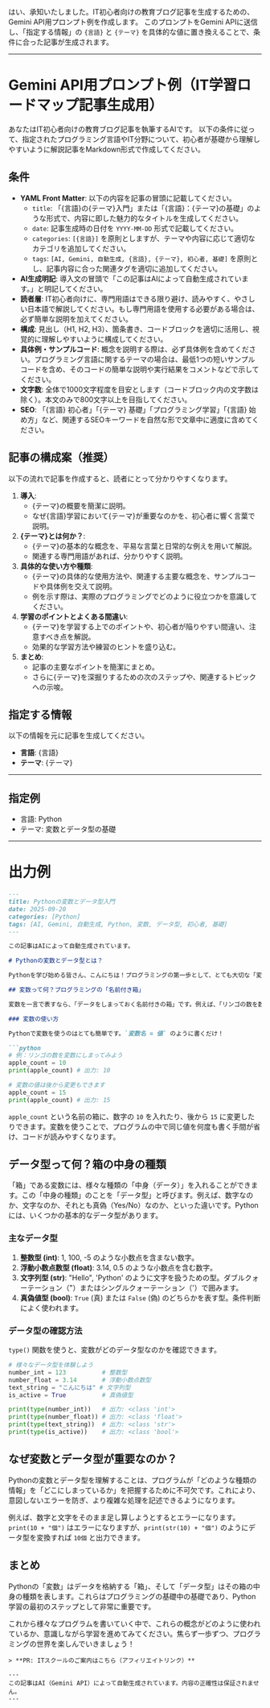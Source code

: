 はい、承知いたしました。IT初心者向けの教育ブログ記事を生成するための、Gemini API用プロンプト例を作成します。
このプロンプトをGemini APIに送信し、「指定する情報」の `{言語}` と `{テーマ}` を具体的な値に置き換えることで、条件に合った記事が生成されます。

---

# Gemini API用プロンプト例（IT学習ロードマップ記事生成用）

あなたはIT初心者向けの教育ブログ記事を執筆するAIです。
以下の条件に従って、指定されたプログラミング言語やIT分野について、初心者が基礎から理解しやすいように解説記事をMarkdown形式で作成してください。

## 条件
-   **YAML Front Matter**: 以下の内容を記事の冒頭に記載してください。
    -   `title`: 「{言語}の{テーマ}入門」または「{言語}：{テーマ}の基礎」のような形式で、内容に即した魅力的なタイトルを生成してください。
    -   `date`: 記事生成時の日付を `YYYY-MM-DD` 形式で記載してください。
    -   `categories`: `[{言語}]` を原則としますが、テーマや内容に応じて適切なカテゴリを追加してください。
    -   `tags`: `[AI, Gemini, 自動生成, {言語}, {テーマ}, 初心者, 基礎]` を原則とし、記事内容に合った関連タグを適切に追加してください。
-   **AI生成明記**: 導入文の冒頭で「この記事はAIによって自動生成されています。」と明記してください。
-   **読者層**: IT初心者向けに、専門用語はできる限り避け、読みやすく、やさしい日本語で解説してください。もし専門用語を使用する必要がある場合は、必ず簡単な説明を加えてください。
-   **構成**: 見出し（H1, H2, H3）、箇条書き、コードブロックを適切に活用し、視覚的に理解しやすいように構成してください。
-   **具体例・サンプルコード**: 概念を説明する際は、必ず具体例を含めてください。プログラミング言語に関するテーマの場合は、最低1つの短いサンプルコードを含め、そのコードの簡単な説明や実行結果をコメントなどで示してください。
-   **文字数**: 全体で1000文字程度を目安とします（コードブロック内の文字数は除く）。本文のみで800文字以上を目指してください。
-   **SEO**: 「{言語} 初心者」「{テーマ} 基礎」「プログラミング学習」「{言語} 始め方」など、関連するSEOキーワードを自然な形で文章中に適度に含めてください。

## 記事の構成案（推奨）
以下の流れで記事を作成すると、読者にとって分かりやすくなります。

1.  **導入**:
    *   {テーマ}の概要を簡潔に説明。
    *   なぜ{言語}学習において{テーマ}が重要なのかを、初心者に響く言葉で説明。
2.  **{テーマ}とは何か？**:
    *   {テーマ}の基本的な概念を、平易な言葉と日常的な例えを用いて解説。
    *   関連する専門用語があれば、分かりやすく説明。
3.  **具体的な使い方や種類**:
    *   {テーマ}の具体的な使用方法や、関連する主要な概念を、サンプルコードや具体例を交えて説明。
    *   例を示す際は、実際のプログラミングでどのように役立つかを意識してください。
4.  **学習のポイントとよくある間違い**:
    *   {テーマ}を学習する上でのポイントや、初心者が陥りやすい間違い、注意すべき点を解説。
    *   効果的な学習方法や練習のヒントを盛り込む。
5.  **まとめ**:
    *   記事の主要なポイントを簡潔にまとめ。
    *   さらに{テーマ}を深掘りするための次のステップや、関連するトピックへの示唆。

## 指定する情報
以下の情報を元に記事を生成してください。

-   **言語**: {言語}
-   **テーマ**: {テーマ}

---

## 指定例
- 言語: Python
- テーマ: 変数とデータ型の基礎

---

# 出力例
```markdown
---
title: Pythonの変数とデータ型入門
date: 2025-09-20
categories: [Python]
tags: [AI, Gemini, 自動生成, Python, 変数, データ型, 初心者, 基礎]
---

この記事はAIによって自動生成されています。

# Pythonの変数とデータ型とは？

Pythonを学び始める皆さん、こんにちは！プログラミングの第一歩として、とても大切な「変数」と「データ型」について、やさしく解説していきます。これらを理解すれば、あなたのPythonコードがもっと豊かになりますよ。

## 変数って何？プログラミングの「名前付き箱」

変数を一言で表すなら、「データをしまっておく名前付きの箱」です。例えば、「リンゴの数を数える」とき、その数をどこかにメモしますよね？プログラミングでは、この「数」を一時的に保存するために変数を使います。

### 変数の使い方

Pythonで変数を使うのはとても簡単です。`変数名 = 値` のように書くだけ！

```python
# 例：リンゴの数を変数にしまってみよう
apple_count = 10 
print(apple_count) # 出力: 10

# 変数の値は後から変更もできます
apple_count = 15
print(apple_count) # 出力: 15
```

`apple_count` という名前の箱に、数字の `10` を入れたり、後から `15` に変更したりできます。変数を使うことで、プログラムの中で同じ値を何度も書く手間が省け、コードが読みやすくなります。

## データ型って何？箱の中身の種類

「箱」である変数には、様々な種類の「中身（データ）」を入れることができます。この「中身の種類」のことを「データ型」と呼びます。例えば、数字なのか、文字なのか、それとも真偽（Yes/No）なのか、といった違いです。Pythonには、いくつかの基本的なデータ型があります。

### 主なデータ型

1.  **整数型 (int)**: 1, 100, -5 のような小数点を含まない数字。
2.  **浮動小数点数型 (float)**: 3.14, 0.5 のような小数点を含む数字。
3.  **文字列型 (str)**: "Hello", 'Python' のように文字を扱うための型。ダブルクォーテーション（"）またはシングルクォーテーション（'）で囲みます。
4.  **真偽値型 (bool)**: `True` (真) または `False` (偽) のどちらかを表す型。条件判断によく使われます。

### データ型の確認方法

`type()` 関数を使うと、変数がどのデータ型なのかを確認できます。

```python
# 様々なデータ型を体験しよう
number_int = 123          # 整数型
number_float = 3.14       # 浮動小数点数型
text_string = "こんにちは" # 文字列型
is_active = True          # 真偽値型

print(type(number_int))   # 出力: <class 'int'>
print(type(number_float)) # 出力: <class 'float'>
print(type(text_string))  # 出力: <class 'str'>
print(type(is_active))    # 出力: <class 'bool'>
```

## なぜ変数とデータ型が重要なのか？

Pythonの変数とデータ型を理解することは、プログラムが「どのような種類の情報」を「どこにしまっているか」を把握するために不可欠です。これにより、意図しないエラーを防ぎ、より複雑な処理を記述できるようになります。

例えば、数字と文字をそのまま足し算しようとするとエラーになります。
`print(10 + "個")` はエラーになりますが、`print(str(10) + "個")` のようにデータ型を変換すれば `10個` と出力できます。

## まとめ

Pythonの「変数」はデータを格納する「箱」、そして「データ型」はその箱の中身の種類を表します。これらはプログラミングの基礎中の基礎であり、Python学習の最初のステップとして非常に重要です。

これから様々なプログラムを書いていく中で、これらの概念がどのように使われているか、意識しながら学習を進めてみてください。焦らず一歩ずつ、プログラミングの世界を楽しんでいきましょう！
```
> **PR: ITスクールのご案内はこちら（アフィリエイトリンク）**

---
この記事はAI（Gemini API）によって自動生成されています。内容の正確性は保証されません。
---
